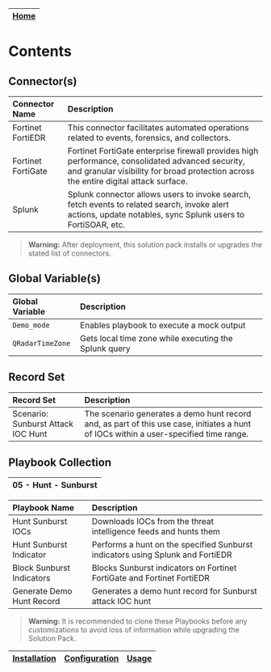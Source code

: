 | [Home](../README.md) |
|----------------------|

# Contents

## Connector(s)

| Connector Name     | Description                                                                                                                                                                              |
|:-------------------|:-----------------------------------------------------------------------------------------------------------------------------------------------------------------------------------------|
| Fortinet FortiEDR  | This connector facilitates automated operations related to events, forensics, and collectors.                                                                                            |
| Fortinet FortiGate | Fortinet FortiGate enterprise firewall provides high performance, consolidated advanced security, and granular visibility for broad protection across the entire digital attack surface. |
| Splunk             | Splunk connector allows users to invoke search, fetch events to related search, invoke alert actions, update notables, sync Splunk users to FortiSOAR, etc.                              |

> **Warning:** After deployment, this solution pack installs or upgrades the stated list of connectors.

## Global Variable(s)

| Global Variable  | Description                                           |
|:-----------------|:------------------------------------------------------|
| `Demo_mode`      | Enables playbook to execute a mock output             |
| `QRadarTimeZone` | Gets local time zone while executing the Splunk query |

## Record Set

| Record Set                         | Description                                                                                                                           |
|:-----------------------------------|:--------------------------------------------------------------------------------------------------------------------------------------|
| Scenario: Sunburst Attack IOC Hunt | The scenario generates a demo hunt record and, as part of this use case, initiates a hunt of IOCs within a user-specified time range. |

## Playbook Collection

| 05 - Hunt - Sunburst |
|:---------------------|

| Playbook Name             | Description                                                                    |
|:--------------------------|:-------------------------------------------------------------------------------|
| Hunt Sunburst IOCs        | Downloads IOCs from the threat intelligence feeds and hunts them               |
| Hunt Sunburst Indicator   | Performs a hunt on the specified Sunburst indicators using Splunk and FortiEDR |
| Block Sunburst Indicators | Blocks Sunburst indicators on Fortinet FortiGate and Fortinet FortiEDR         |
| Generate Demo Hunt Record | Generates a demo hunt record for Sunburst attack IOC hunt                      |

> **Warning:** It is recommended to clone these Playbooks before any customizations to avoid loss of information while upgrading the Solution Pack.

| [Installation](./docs/setup.md#installation) | [Configuration](./docs/setup.md#configuration) | [Usage](./docs/usage.md) |
|----------------------------------------------|------------------------------------------------|--------------------------|
